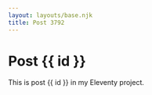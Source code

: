 ```yaml
---
layout: layouts/base.njk
title: Post 3792
---
```


# Post {{ id }}

This is post {{ id }} in my Eleventy project.
